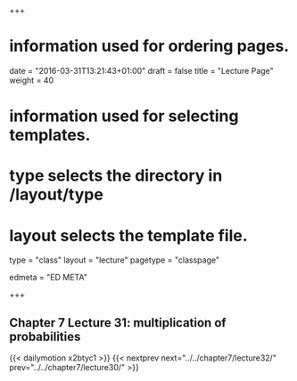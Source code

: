 +++
# information used for ordering pages.
date = "2016-03-31T13:21:43+01:00"
draft = false
title = "Lecture Page"
weight = 40

# information used for selecting templates.
# type selects the directory in /layout/type
# layout selects the template file.

type   = "class"
layout = "lecture"
pagetype = "classpage"





edmeta = "ED META"

+++
## Chapter 7 Lecture 31: multiplication of probabilities
{{< dailymotion x2btyc1 >}}
{{< nextprev next="../../chapter7/lecture32/"     prev="../../chapter7/lecture30/"  >}}


